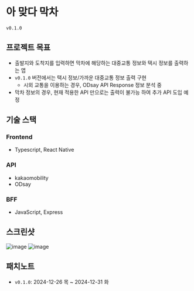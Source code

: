 # 아 맞다 막차

`v0.1.0`

## 프로젝트 목표

- 출발지와 도착지를 입력하면 막차에 해당하는 대중교통 정보와 택시 정보를 출력하는 앱
- `v0.1.0` 버전에서는 택시 정보/가까운 대중교통 정보 출력 구현
  - 시외 교통을 이용하는 경우, ODsay API Response 정보 분석 중
- 막차 정보의 경우, 현재 적용한 API 만으로는 출력이 불가능 하여 추가 API 도입 예정

## 기술 스택

### Frontend

- Typescript, React Native

### API

- kakaomobility
- ODsay

### BFF

- JavaScript, Express

## 스크린샷

![image](https://github.com/user-attachments/assets/eb95f0c4-d516-4be5-992c-26cd4948c765)
![image](https://github.com/user-attachments/assets/623e5c80-e99b-4f6e-a1f6-f55f76da8153)

## 패치노트

- `v0.1.0`: 2024-12-26 목 ~ 2024-12-31 화
